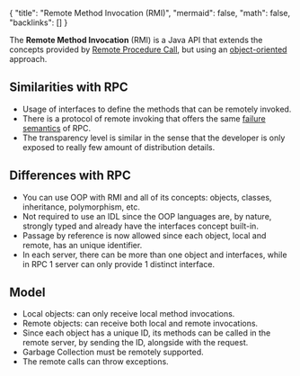 {
	"title": "Remote Method Invocation (RMI)",
	"mermaid": false,
	"math": false,
	"backlinks": []
}

The **Remote Method Invocation** (RMI) is a Java API that extends the concepts provided by [Remote Procedure Call](/remote-procedure-call/), but using an [object-oriented](Object-oriented%20Programming) approach.

## Similarities with RPC

- Usage of interfaces to define the methods that can be remotely invoked.
- There is a protocol of remote invoking that offers the same [failure semantics](/remote-procedure-call/#failure-semantics) of RPC.
- The transparency level is similar in the sense that the developer is only exposed to really few amount of distribution details.

## Differences with RPC

- You can use OOP with RMI and all of its concepts: objects, classes, inheritance, polymorphism, etc.
- Not required to use an IDL since the OOP languages are, by nature, strongly typed and already have the interfaces concept built-in.
- Passage by reference is now allowed since each object, local and remote, has an unique identifier.
- In each server, there can be more than one object and interfaces, while in RPC 1 server can only provide 1 distinct interface.

## Model

- Local objects: can only receive local method invocations.
- Remote objects: can receive both local and remote invocations.
- Since each object has a unique ID, its methods can be called in the remote server, by sending the ID, alongside with the request.
- Garbage Collection must be remotely supported.
- The remote calls can throw exceptions.